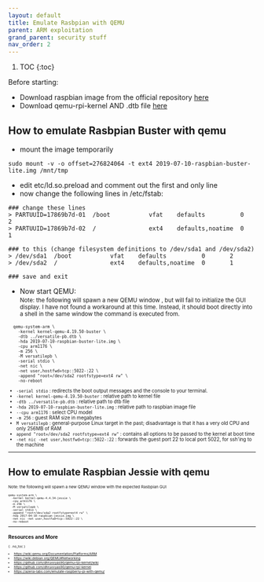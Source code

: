 ```yaml
---
layout: default
title: Emulate Rasbpian with QEMU
parent: ARM exploitation
grand_parent: security stuff
nav_order: 2
---
```


1. TOC
{:toc}

Before starting:  
- Download raspbian image from the official repository [here](https://www.raspberrypi.org/downloads/raspbian/)
- Download qemu-rpi-kernel AND .dtb file [here](https://github.com/dhruvvyas90/qemu-rpi-kernel)

## How to emulate Rasbpian Buster with qemu
- mount the image temporarily
```
sudo mount -v -o offset=276824064 -t ext4 2019-07-10-raspbian-buster-lite.img /mnt/tmp
```
  - edit etc/ld.so.preload and comment out the first and only line
  - now change the following lines in /etc/fstab:

```
### change these lines
> PARTUUID=17869b7d-01  /boot           vfat    defaults          0       2      
> PARTUUID=17869b7d-02  /               ext4    defaults,noatime  0       1

### to this (change filesystem definitions to /dev/sda1 and /dev/sda2)
> /dev/sda1  /boot           vfat    defaults          0       2      
> /dev/sda2  /               ext4    defaults,noatime  0       1

### save and exit
```

- Now start QEMU:  
<small>Note: the following will spawn a new QEMU window , but will fail to initialize the GUI display. I have not found a workaround at this time. Instead, it should boot directly into a shell in the same window the command is executed from.<small>
```
  qemu-system-arm \
    -kernel kernel-qemu-4.19.50-buster \
    -dtb ../versatile-pb.dtb \
    -hda 2019-07-10-raspbian-buster-lite.img \
    -cpu arm1176 \
    -m 256 \
    -M versatilepb \
    -serial stdio \
    -net nic \
    -net user,hostfwd=tcp::5022-:22 \
    -append "root=/dev/sda2 rootfstype=ext4 rw" \
    -no-reboot
```

  - `-serial stdio` : redirects the boot output messages and the console to your terminal.
  - `-kernel kernel-qemu-4.19.50-buster` : relative path to kernel file
  - `-dtb ../versatile-pb.dtb` : relative path to dtb file
  - `-hda 2019-07-10-raspbian-buster-lite.img` : relative path to raspbian image file
  - `--cpu arm1176` : select CPU model
  - `-m 256` : guest RAM size in megabytes
  - `M versatilepb` : general-purpose Linux target in the past; disadvantage is that it has a very old CPU and only 256MB of RAM
  - `append "root=/dev/sda2 rootfstype=ext4 rw"` : contains all options to be passed to the kernel at boot time
  - `-net nic -net user,hostfwd=tcp::5022-:22` : forwards the guest port 22 to local port 5022, for ssh'ing to the machine

---
# How to emulate Raspbian Jessie with qemu
<small>Note: the following will spawn a new QEMU window with the expected Rasbpian GUI<small>
```
qemu-system-arm \
  -kernel kernel-qemu-4.4.34-jessie \
  -cpu arm1176 \
  -m 256 \
  -M versatilepb \
  -serial stdio \
  -append "root=/dev/sda2 rootfstype=ext4 rw" \
  -hda 2017-04-10-raspbian-jessie.img \
  -net nic -net user,hostfwd=tcp::5022-:22 \
  -no-reboot
```

---

## Resources and More
{: .no_toc }
- <https://wiki.qemu.org/Documentation/Platforms/ARM>
- <https://wiki.debian.org/QEMU#Networking>
- <https://github.com/dhruvvyas90/qemu-rpi-kernel/wiki>
- <https://github.com/dhruvvyas90/qemu-rpi-kernel>
- <https://azeria-labs.com/emulate-raspberry-pi-with-qemu/>
